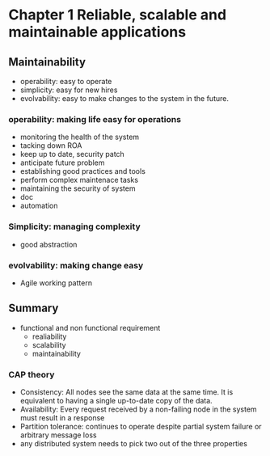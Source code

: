 # Chapter 1 Reliable, scalable and maintainable applications
## Maintainability
- operability: easy to operate
- simplicity: easy for new hires
- evolvability: easy to make changes to the system in the future.

### operability: making life easy for operations
- monitoring the health of the system
- tacking down ROA
- keep up to date, security patch
- anticipate future problem
- establishing good practices and tools
- perform complex maintenace tasks
- maintaining the security of system
- doc
- automation

### Simplicity: managing complexity
- good abstraction

### evolvability: making change easy
- Agile working pattern

## Summary
- functional and non functional requirement
  - realiability
  - scalability
  - maintainability

### CAP theory
- Consistency: All nodes see the same data at the same time. It is equivalent to having a single up-to-date copy of the data.
- Availability: Every request received by a non-failing node in the system must result in a response
- Partition tolerance: continues to operate despite partial system failure or arbitrary message loss
- any distributed system needs to pick two out of the three properties
